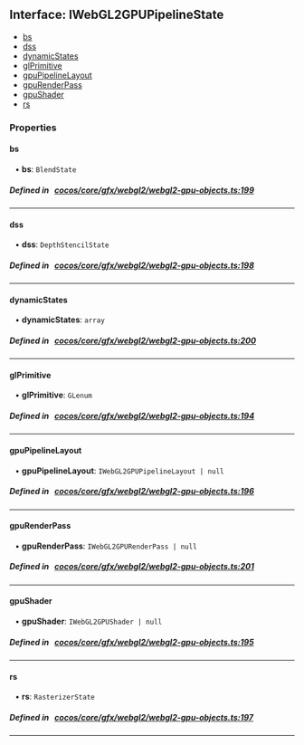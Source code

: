 ## Interface: IWebGL2GPUPipelineState

- [bs](#bs)
- [dss](#dss)
- [dynamicStates](#dynamicStates)
- [glPrimitive](#glPrimitive)
- [gpuPipelineLayout](#gpuPipelineLayout)
- [gpuRenderPass](#gpuRenderPass)
- [gpuShader](#gpuShader)
- [rs](#rs)

### Properties

#### bs

<div style="margin-left: 10px;">


• **bs**: ``BlendState``

</div>

##### Defined in &nbsp;   [cocos/core/gfx/webgl2/webgl2-gpu-objects.ts:199](https://github.com/cocos-creator/engine/blob/c7bf6b8a9/cocos/core/gfx/webgl2/webgl2-gpu-objects.ts#L199)&nbsp;
___
#### dss

<div style="margin-left: 10px;">


• **dss**: ``DepthStencilState``

</div>

##### Defined in &nbsp;   [cocos/core/gfx/webgl2/webgl2-gpu-objects.ts:198](https://github.com/cocos-creator/engine/blob/c7bf6b8a9/cocos/core/gfx/webgl2/webgl2-gpu-objects.ts#L198)&nbsp;
___
#### dynamicStates

<div style="margin-left: 10px;">


• **dynamicStates**: ``array``

</div>

##### Defined in &nbsp;   [cocos/core/gfx/webgl2/webgl2-gpu-objects.ts:200](https://github.com/cocos-creator/engine/blob/c7bf6b8a9/cocos/core/gfx/webgl2/webgl2-gpu-objects.ts#L200)&nbsp;
___
#### glPrimitive

<div style="margin-left: 10px;">


• **glPrimitive**: ``GLenum``

</div>

##### Defined in &nbsp;   [cocos/core/gfx/webgl2/webgl2-gpu-objects.ts:194](https://github.com/cocos-creator/engine/blob/c7bf6b8a9/cocos/core/gfx/webgl2/webgl2-gpu-objects.ts#L194)&nbsp;
___
#### gpuPipelineLayout

<div style="margin-left: 10px;">


• **gpuPipelineLayout**: ``IWebGL2GPUPipelineLayout | null``

</div>

##### Defined in &nbsp;   [cocos/core/gfx/webgl2/webgl2-gpu-objects.ts:196](https://github.com/cocos-creator/engine/blob/c7bf6b8a9/cocos/core/gfx/webgl2/webgl2-gpu-objects.ts#L196)&nbsp;
___
#### gpuRenderPass

<div style="margin-left: 10px;">


• **gpuRenderPass**: ``IWebGL2GPURenderPass | null``

</div>

##### Defined in &nbsp;   [cocos/core/gfx/webgl2/webgl2-gpu-objects.ts:201](https://github.com/cocos-creator/engine/blob/c7bf6b8a9/cocos/core/gfx/webgl2/webgl2-gpu-objects.ts#L201)&nbsp;
___
#### gpuShader

<div style="margin-left: 10px;">


• **gpuShader**: ``IWebGL2GPUShader | null``

</div>

##### Defined in &nbsp;   [cocos/core/gfx/webgl2/webgl2-gpu-objects.ts:195](https://github.com/cocos-creator/engine/blob/c7bf6b8a9/cocos/core/gfx/webgl2/webgl2-gpu-objects.ts#L195)&nbsp;
___
#### rs

<div style="margin-left: 10px;">


• **rs**: ``RasterizerState``

</div>

##### Defined in &nbsp;   [cocos/core/gfx/webgl2/webgl2-gpu-objects.ts:197](https://github.com/cocos-creator/engine/blob/c7bf6b8a9/cocos/core/gfx/webgl2/webgl2-gpu-objects.ts#L197)&nbsp;
___
